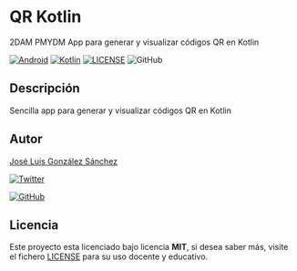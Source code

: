 # QR Kotlin

2DAM PMYDM App para generar y visualizar códigos QR en Kotlin

[![Android](https://img.shields.io/badge/App-Android-g)](https://www.android.com/intl/es_es/)
[![Kotlin](https://img.shields.io/badge/Code-Kotlin-blue)](https://kotlinlang.org/)
[![LICENSE](https://img.shields.io/badge/Lisence-MIT-green)](https://github.com/joseluisgs/QRKotlin/blob/master/LICENSE)
![GitHub](https://img.shields.io/github/last-commit/joseluisgs/QRKotlin)

## Descripción

Sencilla app para generar y visualizar códigos QR en Kotlin

## Autor
[José Luis González Sánchez](https://twitter.com/joseluisgonsan) 

[![Twitter](https://img.shields.io/twitter/follow/joseluisgonsan?style=social)](https://twitter.com/joseluisgonsan)

[![GitHub](https://img.shields.io/github/followers/joseluisgs?style=social)](https://github.com/joseluisgs)

## Licencia

Este proyecto esta licenciado bajo licencia **MIT**, si desea saber más, visite el fichero [LICENSE](https://github.com/joseluisgs/QRKotlin/blob/master/LICENSE) para su uso docente y educativo.
